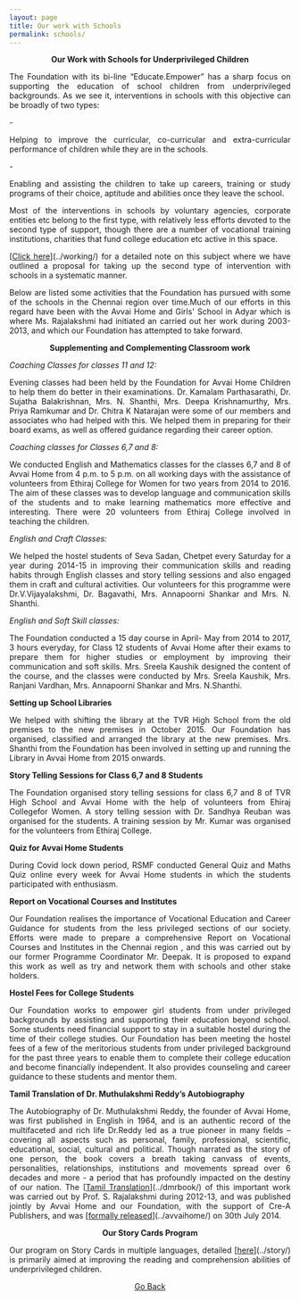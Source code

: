 ```yaml
---
layout: page
title: Our work with Schools
permalink: schools/
---
```

<p style="text-align: center;"><strong>Our Work with Schools for Underprivileged Children</strong></p>

<p style="text-align:justify; text-justify: inter-word">The Foundation with its bi-line “Educate.Empower” has a sharp focus on supporting the  education of school children from underprivileged backgrounds. As we see it, interventions in schools with this objective can be broadly of two types:</p>
 - <p style="text-align:justify; text-justify: inter-word">Helping to improve the curricular, co-curricular and extra-curricular performance of children while they are in the  schools.</p>
 - <p style="text-align:justify; text-justify: inter-word">Enabling and assisting the children to take up careers, training or study programs of their choice, aptitude and abilities once they leave the school.</p>
<p style="text-align:justify; text-justify: inter-word">Most of the interventions in schools by voluntary agencies, corporate entities etc belong to the first type, with relatively less efforts devoted to the second type of support, though there are a number of vocational training institutions, charities that fund college education etc active in this space.</p>

<p style="text-align:justify; text-justify: inter-word">[<span style="text-decoration: underline">Click here</span>](../working/) for a detailed note on this subject where we have outlined a proposal for taking up the second type of intervention with schools in a systematic manner.</p>
 
<p style="text-align:justify; text-justify: inter-word">Below are  listed some activities that the Foundation has  pursued with some of the schools in the  Chennai region over time.Much of our efforts in this regard have been with the Avvai Home   and Girls' School in Adyar which is where Ms. Rajalakshmi had initiated an carried out her work during 2003-2013, and which our Foundation has attempted to take forward.</p>

<p style="text-align: center;"><strong>Supplementing and Complementing Classroom work</strong></p>

<em>Coaching  Classes for classes 11 and 12:</em>
<br>
<p style="text-align:justify; text-justify: inter-word">Evening classes had been held by the Foundation for Avvai Home Children to help them do better in their examinations. Dr. Kamalam Parthasarathi, Dr. Sujatha Balakrishnan, Mrs. N. Shanthi, Mrs. Deepa Krishnamurthy, Mrs. Priya Ramkumar and Dr. Chitra K Natarajan were some of our members and associates who had helped with this. We helped them in preparing for their board exams, as well as offered guidance regarding their career option.</p>

<em>Coaching classes for  Classes 6,7 and 8:</em>
<br>
<p style="text-align:justify; text-justify: inter-word">We conducted English and Mathematics classes for the classes 6,7 and 8 of Avvai Home from 4 p.m. to 5 p.m. on all working days with the assistance of volunteers from Ethiraj College for Women for two years from 2014 to 2016. The aim of these classes was to develop language and communication skills of the students and to make learning mathematics more effective and interesting. There were 20 volunteers from Ethiraj College involved in teaching the children.</p>

<em>English and Craft Classes:</em>
<br>
<p style="text-align:justify; text-justify: inter-word">We helped the hostel students of  Seva Sadan, Chetpet every Saturday for a year during 2014-15 in improving their communication skills and reading habits through English classes and story telling sessions and also engaged them in craft and cultural activities. Our volunteers for this programme were Dr.V.Vijayalakshmi, Dr. Bagavathi, Mrs. Annapoorni Shankar and Mrs. N. Shanthi.</p>

<em>English and Soft Skill classes:</em>
<br>
<p style="text-align:justify; text-justify: inter-word">The Foundation conducted a 15 day course in April- May from 2014 to 2017, 3 hours everyday, for Class 12 students of Avvai Home after their exams to prepare them for higher studies or employment by improving their communication and soft skills. Mrs. Sreela Kaushik designed the content of the course, and the classes were conducted by Mrs. Sreela Kaushik, Mrs. Ranjani Vardhan, Mrs. Annapoorni Shankar and Mrs. N.Shanthi.</p>


<strong>Setting up School Libraries</strong>
<br>
<p style="text-align:justify; text-justify: inter-word">We helped with shifting the library at the TVR High School from the old premises to the new premises in October 2015. Our Foundation has organised, classified and arranged the library at the new premises.  Mrs. Shanthi from the Foundation has been involved in setting up and running the Library  in Avvai Home from 2015 onwards.</p>

<strong>Story Telling Sessions for Class 6,7 and 8 Students</strong>
<br>
<p style="text-align:justify; text-justify: inter-word">The Foundation organised story telling sessions for class 6,7 and 8 of TVR High School and Avvai Home with the help of volunteers from Ehiraj Collegefor Women. A story telling session with Dr. Sandhya Reuban was organised for the students. A training session by Mr. Kumar was organised for the volunteers from Ethiraj College.</p>

<strong>Quiz for Avvai Home Students</strong>
<br>
<p style="text-align:justify; text-justify: inter-word">During Covid lock down period, RSMF conducted General Quiz and Maths Quiz online every week for Avvai Home students in which the students participated with enthusiasm.</p>

<strong>Report on Vocational Courses and Institutes</strong>
<br>
<p style="text-align:justify; text-justify: inter-word">Our Foundation realises the importance of  Vocational Education and Career Guidance for students from the less privileged sections of our society. Efforts were made to prepare a comprehensive Report on Vocational Courses and Institutes in the Chennai region , and this was carried out  by our  former Programme Coordinator Mr. Deepak. It is proposed to expand this work as well as try and network them with schools and other stake holders.</p>

<strong>Hostel Fees for College Students</strong>
<br>
<p style="text-align:justify; text-justify: inter-word">Our Foundation works to empower girl students from under privileged backgrounds by assisting and supporting their education beyond school. Some students need financial support to stay in a suitable hostel during the time of their college studies. Our Foundation has been meeting the hostel fees of a few of the meritorious students from under privileged background for the past three years to enable them to complete their college education and become financially independent. It also provides counseling and career guidance to these students and mentor them.</p>

<strong>Tamil Translation of Dr. Muthulakshmi Reddy’s Autobiography</strong>
<br>
<p style="text-align:justify; text-justify: inter-word">The Autobiography of Dr. Muthulakshmi Reddy, the founder of Avvai Home, was first published in English in 1964, and is an authentic record of the multifaceted and rich life Dr.Reddy led as a true pioneer in many fields – covering all aspects such as personal, family, professional, scientific, educational, social, cultural and political. Though narrated as the story of one person, the book covers a breath taking canvass of events, personalities, relationships, institutions and movements spread over 6 decades and more - a period that has profoundly impacted on the destiny of our nation. The  [<span style="text-decoration: underline">Tamil Translation</span>](../dmrbook/) of this important work was carried out by Prof. S. Rajalakshmi during 2012-13, and was  published jointly by Avvai Home and our Foundation, with the support of Cre-A Publishers, and was [<span style="text-decoration: underline">formally released</span>](../avvaihome/) on 30th July 2014. </p>


<p style="text-align: center;"><strong>Our Story Cards Program</strong></p>

<p style="text-align:justify; text-justify: inter-word">Our program on Story Cards in multiple languages, detailed [<span style="text-decoration: underline">here</span>](../story/) is primarily aimed at improving the reading and comprehension abilities of underprivileged children.</p>

<p style="text-align: center;"><a href="#" onClick="history.go(-1)">Go Back</a></p>

